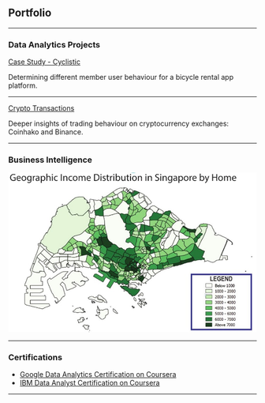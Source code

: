 ## Portfolio

---
### Data Analytics Projects

<a href="https://github.com/victortoh95/googleDataAnalytics/blob/main/Google%20Data%20Analytics%20Certificate%20-%20Case%20Study%201.ipynb" target="_blank">Case Study - Cyclistic</a>

Determining different member user behaviour for a bicycle rental app platform.

---
<a href="https://github.com/victortoh95/Data-Analytics-Projects/blob/0191d96b4a962ac278cf69c9c35f83aca71acafc/Crpyto%20Transactions.ipynb" target="_blank">Crypto Transactions</a>

Deeper insights of trading behaviour on cryptocurrency exchanges: Coinhako and Binance.


---


### Business Intelligence

<a href="https://github.com/victor-toh/BusinessIntelligence/blob/main/Geographical%20Income%20Distribution.md" target="_blank"><img src="images/Geographical Income Distribution.jpg?raw=true"/></a>

---

### Certifications

- <a href="https://www.coursera.org/account/accomplishments/specialization/certificate/XFDXD34NHQQA" target="_blank">Google Data Analytics Certification on Coursera</a>
- <a href="https://www.coursera.org/account/accomplishments/specialization/certificate/K72XJW6Z9JNX" target="_blank">IBM Data Analyst Certification on Coursera</a>



---
